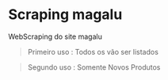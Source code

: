# Scraping magalu

WebScraping do site magalu


> Primeiro uso : Todos os vão ser listados

> Segundo uso :  Somente Novos Produtos

